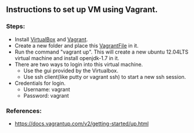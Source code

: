 ## Instructions to set up VM using Vagrant.

### Steps:
* Install [VirtualBox](https://www.virtualbox.org/) and [Vagrant](http://www.vagrantup.com/).
* Create a new folder and place this [VagrantFile](https://github.com/SoftwareEngineeringToolDemos/FSE-2012-ReImInfer/blob/master/build-vm/Vagrantfile) in it.
* Run the command "vagrant up". This will create a new ubuntu 12.04LTS virtual machine and install openjdk-1.7 in it.
* There are two ways to login into this virtual machine.
  * Use the gui provided by the Virtualbox.
  * Use ssh client(like putty or vagrant ssh) to start a new ssh session.
* Credentials for login.
  * Username: vagrant
  * Password: vagrant

### References:
* https://docs.vagrantup.com/v2/getting-started/up.html
